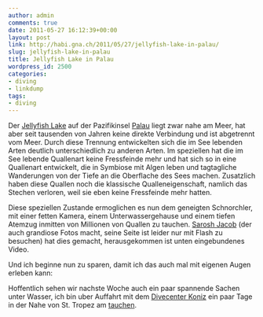 ```yaml
---
author: admin
comments: true
date: 2011-05-27 16:12:39+00:00
layout: post
link: http://habi.gna.ch/2011/05/27/jellyfish-lake-in-palau/
slug: jellyfish-lake-in-palau
title: Jellyfish Lake in Palau
wordpress_id: 2500
categories:
- diving
- linkdump
tags:
- diving
---
```


Der [Jellyfish Lake](http://de.wikipedia.org/wiki/Jellyfish_Lake) auf der Pazifikinsel [Palau](http://de.wikipedia.org/wiki/Palau) liegt zwar nahe am Meer, hat aber seit tausenden von Jahren keine direkte Verbindung und ist abgetrennt vom Meer. Durch diese Trennung entwickelten sich die im See lebenden Arten deutlich unterschiedlich zu anderen Arten. Im speziellen hat die im See lebende Quallenart keine Fressfeinde mehr und hat sich so in eine Quallenart entwickelt, die in Symbiose mit Algen leben und tagtagliche Wanderungen von der Tiefe an die Oberflache des Sees machen. Zusatzlich haben diese Quallen noch die klassische Qualleneigenschaft, namlich das Stechen verloren, weil sie eben keine Fressfeinde mehr hatten.




Diese speziellen Zustande ermoglichen es nun dem geneigten Schnorchler, mit einer fetten Kamera, einem Unterwassergehause und einem tiefen Atemzug inmitten von Millionen von Quallen zu tauchen. [Sarosh Jacob](http://www.saroshjacob.com/) (der auch grandiose Fotos macht, seine Seite ist leider nur mit Flash zu besuchen) hat dies gemacht, herausgekommen ist unten eingebundenes Video.




Und ich beginne nun zu sparen, damit ich das auch mal mit eigenen Augen erleben kann:





Hoffentlich sehen wir nachste Woche auch ein paar spannende Sachen unter Wasser, ich bin uber Auffahrt mit dem [Divecenter Koniz](http://divecenter.ch/) ein paar Tage in der Nahe von St. Tropez am [tauchen](http://europeandiving.com/).
